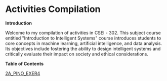 # Activities Compilation

**Introduction**

Welcome to my compilation of activities in CSEl - 302. This subject course entitled "Introduction to Intelligent Systems" course introduces students to core concepts in machine learning, artificial intelligence, and data analysis. Its objectives include fostering the ability to design intelligent systems and critically evaluate their impact on society and ethical considerations.

**Table of Contents**

<a href="2A_PINO_EXER4.ipynb">2A_PINO_EXER4</a>


